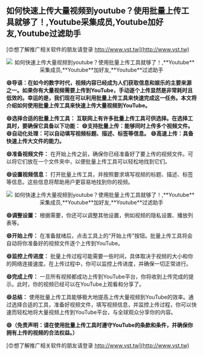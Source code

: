 ## **如何快速上传大量视频到youtube？使用批量上传工具就够了！,**Youtube**采集成员,**Youtube**加好友,**Youtube**过滤助手**

[😍想了解推广相关软件的朋友请登录 http://www.vst.tw](http://www.vst.tw)

 <center><img src="https://vst.tw/MP4/tuiguang/png/6.png" alt="如何快速上传大量视频到youtube？使用批量上传工具就够了！,**Youtube**采集成员,**Youtube**加好友,**Youtube**过滤助手"></center>

**😄导语：在如今的数字时代，视频内容已经成为人们获取信息和娱乐的主要来源之一。如果你有大量视频需要上传到YouTube，手动逐个上传显然是非常耗时且低效的。幸运的是，我们现在可以利用批量上传工具来快速完成这一任务。本文将介绍如何使用批量上传工具来快速上传大量视频到YouTube。**

**😄选择合适的批量上传工具： 互联网上有许多批量上传工具可供选择。在选择工具时，要确保它具备以下功能：**
**😄支持批量上传：能够同时上传多个视频文件。**
**😄自动化处理：可以自动填写视频标题、描述、标签等信息。**
**😄高速上传：具备快速上传大文件的能力。**

**😄准备视频文件：**
在开始上传之前，确保你已经准备好了要上传的视频文件。可以将它们放在一个文件夹中，以便批量上传工具可以轻松地找到它们。

**😄设置视频信息：**
打开批量上传工具，并按照要求填写视频的标题、描述、标签等信息。这些信息将帮助用户更容易地找到你的视频。

 <center><img src="https://vst.tw/MP4/tuiguang/png/8.png" alt="如何快速上传大量视频到youtube？使用批量上传工具就够了！,**Youtube**采集成员,**Youtube**加好友,**Youtube**过滤助手"></center>

**😄调整设置：**
根据需要，你还可以调整其他设置，例如视频的隐私设置、播放列表等。

**😄开始上传：**
在准备就绪后，点击工具上的“开始上传”按钮。批量上传工具将会自动将你准备好的视频文件逐个上传到YouTube。

**😄监控上传进度：**
批量上传过程可能需要一些时间，具体取决于视频的大小和你的网络连接速度。在上传过程中，你可以监控上传进度，并确保一切正常进行。

**😄完成上传：**
一旦所有视频都成功上传到YouTube平台，你将收到上传完成的提示。此时，你的视频已经可以在YouTube上观看和分享了。

**😄总结：**
使用批量上传工具能够极大地提高上传大量视频到YouTube的效率。通过选择合适的工具，准备好视频文件，填写视频信息，并监控上传过程，你可以快速而轻松地将大量视频上传到YouTube平台，与全球观众分享你的内容。

**😄（免责声明：请在使用批量上传工具时遵守YouTube的条款和条件，并确保你拥有上传的视频的合法权益。）**

[😍想了解推广相关软件的朋友请登录 http://www.vst.tw](http://www.vst.tw)



